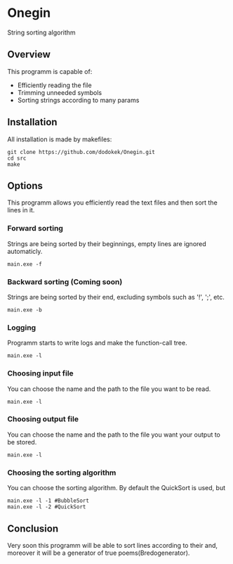 # Onegin
String sorting algorithm
## Overview
This programm is capable of:
- Efficiently reading the file
- Trimming unneeded symbols
- Sorting strings according to many params
## Installation
All installation is made by makefiles:
~~~
git clone https://github.com/dodokek/Onegin.git
cd src
make
~~~
## Options
This programm allows you efficiently read the text files and then sort the lines in it.
### Forward sorting
Strings are being sorted by their beginnings, empty lines are ignored automaticly.
~~~
main.exe -f
~~~
### Backward sorting (Coming soon)
Strings are being sorted by their end, excluding symbols such as '!', ';', etc.
~~~
main.exe -b
~~~
### Logging 
Programm starts to write logs and make the function-call tree.
~~~
main.exe -l
~~~

### Choosing input file 
You can choose the name and the path to the file you want to be read.
~~~
main.exe -l
~~~


### Choosing output file 
You can choose the name and the path to the file you want your output to be stored.
~~~
main.exe -l
~~~

### Choosing the sorting algorithm 
You can choose the sorting algorithm.
By default the QuickSort is used, but 
~~~
main.exe -l -1 #BubbleSort
main.exe -l -2 #QuickSort
~~~

## Conclusion
Very soon this programm will be able to sort lines according to their and, moreover it will be a generator of true poems(Bredogenerator).
